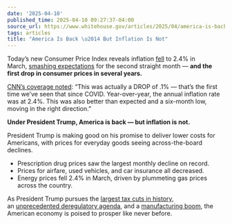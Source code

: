 ```yaml
---
date: '2025-04-10'
published_time: 2025-04-10 09:27:37-04:00
source_url: https://www.whitehouse.gov/articles/2025/04/america-is-back-but-inflation-is-not/
tags: articles
title: "America Is Back \u2014 But Inflation Is Not"
---
```

 
Today’s new Consumer Price Index reveals
inflation [fell](https://www.cnbc.com/2025/04/10/inflation-rate-eases-to-2point4percent-in-march-lower-than-expected.html) to
2.4% in March, [smashing
expectations](https://www.cnbc.com/2025/04/10/inflation-rate-eases-to-2point4percent-in-march-lower-than-expected.html) for
the second straight month — **and the first drop in consumer prices in
several years.**

[CNN’s coverage
noted](https://x.com/RapidResponse47/status/1910317558302941380): “This
was actually a DROP of .1% — that’s the first time we’ve seen that since
COVID. Year-over-year, the annual inflation rate was at 2.4%. This was
also better than expected and a six-month low, moving in the right
direction.”

**Under President Trump, America is back — but inflation is not.**

President Trump is making good on his promise to deliver lower costs for
Americans, with prices for everyday goods seeing across-the-board
declines.

-   Prescription drug prices saw the largest monthly decline on record.
-   Prices for airfare, used vehicles, and car insurance all decreased.
-   Energy prices fell 2.4% in March, driven by plummeting gas prices
    across the country.

As President Trump pursues the [largest tax cuts in
history](https://www.whitehouse.gov/articles/2025/04/heres-what-happens-if-trump-tax-cuts-arent-extended/),
an [unprecedented deregulatory
agenda](https://www.whitehouse.gov/articles/2025/04/president-trumps-actions-will-save-nearly-11000-per-family-of-four-over-the-coming-years/),
and a [manufacturing
boom](https://www.whitehouse.gov/articles/2025/03/president-trump-is-remaking-america-into-a-manufacturing-superpower/),
the American economy is poised to prosper like never before.
